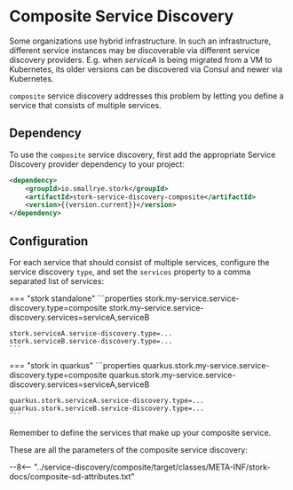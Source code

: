 # Composite Service Discovery

Some organizations use hybrid infrastructure. In such an infrastructure, different service instances may be discoverable via different service discovery providers. E.g. when _serviceA_ is being migrated from a VM to Kubernetes, its older versions can be discovered via Consul and newer via Kubernetes. 

`composite` service discovery addresses this problem by letting you define a service that consists of multiple services.

## Dependency

To use the `composite` service discovery, first add the appropriate Service Discovery provider dependency to your project:

```xml
<dependency>
    <groupId>io.smallrye.stork</groupId>
    <artifactId>stork-service-discovery-composite</artifactId>
    <version>{{version.current}}</version>
</dependency>
```

## Configuration

For each service that should consist of multiple services, configure the service discovery `type`, and set the `services` property to a comma separated list of services:

=== "stork standalone"
    ```properties
    stork.my-service.service-discovery.type=composite
    stork.my-service.service-discovery.services=serviceA,serviceB
    
    stork.serviceA.service-discovery.type=...
    stork.serviceB.service-discovery.type=...
    ```

=== "stork in quarkus"
    ```properties
    quarkus.stork.my-service.service-discovery.type=composite
    quarkus.stork.my-service.service-discovery.services=serviceA,serviceB
    
    quarkus.stork.serviceA.service-discovery.type=...
    quarkus.stork.serviceB.service-discovery.type=...
    ```


Remember to define the services that make up your composite service.

These are all the parameters of the composite service discovery:

--8<-- "../service-discovery/composite/target/classes/META-INF/stork-docs/composite-sd-attributes.txt"